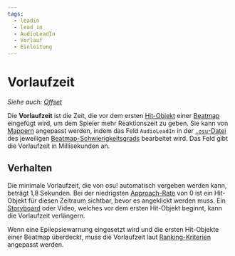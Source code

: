 ```yaml
---
tags:
  - leadin
  - lead in
  - AudioLeadIn
  - Vorlauf
  - Einleitung
---
```


# Vorlaufzeit

*Siehe auch: [Offset](/wiki/Offset)*

Die **Vorlaufzeit** ist die Zeit, die vor dem ersten [Hit-Objekt](/wiki/Gameplay/Hit_object) einer [Beatmap](/wiki/Beatmap) eingefügt wird, um dem Spieler mehr Reaktionszeit zu geben. Sie kann von [Mappern](/wiki/Beatmapping) angepasst werden, indem das Feld `AudioLeadIn` in der [`.osu`-Datei](/wiki/Client/File_formats/osu_(file_format)) des jeweiligen [Beatmap-Schwierigkeitsgrads](/wiki/Beatmap/Difficulty) bearbeitet wird. Das Feld gibt die Vorlaufzeit in Millisekunden an.

## Verhalten

Die minimale Vorlaufzeit, die von osu! automatisch vergeben werden kann, beträgt 1,8 Sekunden. Bei der niedrigsten [Approach-Rate](/wiki/Beatmap/Approach_rate) von 0 ist ein Hit-Objekt für diesen Zeitraum sichtbar, bevor es angeklickt werden muss. Ein [Storyboard](/wiki/Storyboard) oder Video, welches vor dem ersten Hit-Objekt beginnt, kann die Vorlaufzeit verlängern.

Wenn eine Epilepsiewarnung eingesetzt wird und die ersten Hit-Objekte einer Beatmap überdeckt, muss die Vorlaufzeit laut [Ranking-Kriterien](/wiki/Ranking_criteria#general) angepasst werden.
